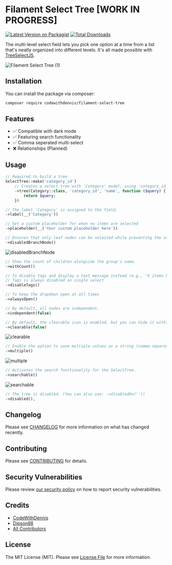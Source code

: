 # Filament Select Tree [WORK IN PROGRESS]

[![Latest Version on Packagist](https://img.shields.io/packagist/v/codewithdennis/filament-select-tree.svg?style=flat-square)](https://packagist.org/packages/codewithdennis/filament-select-tree)
[![Total Downloads](https://img.shields.io/packagist/dt/codewithdennis/filament-select-tree.svg?style=flat-square)](https://packagist.org/packages/codewithdennis/filament-select-tree)

The multi-level select field lets you pick one option at a time from a list that's neatly organized into different levels. It's all made possible with [TreeSelectJS](https://github.com/dipson88/treeselectjs).

![Filament Select Tree (1)](https://github.com/CodeWithDennis/filament-select-tree/assets/23448484/a589af66-d314-4cf2-9cea-d155e52d4bca)

## Installation

You can install the package via composer:

```bash
composer require codewithdennis/filament-select-tree
```

## Features
- ✅ Compatible with dark mode
- ✅ Featuring search functionality
- ✅ Comma seperated multi-select
- ❌ Relationships (Planned)
  
## Usage

```PHP
// Required to build a tree
SelectTree::make('category_id')
    // Creates a select tree with 'Category' model, using 'category_id' as parent and 'name' as label, allowing custom query modification.
    ->tree(Category::class, 'category_id', 'name', function ($query) {
        return $query;
    })
```

```PHP
// The label 'Category' is assigned to the field.
->label(__('Category'))
```

```PHP
// Set a custom placeholder for when no items are selected
->placeholder(__('Your custom placeholder here'))
```

```PHP
// Ensures that only leaf nodes can be selected while preventing the selection of groups.
->disabledBranchNode()
```

![disabledBranchNode](https://github.com/CodeWithDennis/filament-select-tree/assets/23448484/94de4d96-5f39-4633-8fdf-73156362d363)

```PHP
// Show the count of children alongside the group's name.
->withCount()
```

```PHP
// To disable tags and display a text message instead (e.g., "X items have been selected")
// Tags is always disabled on single select
->disableTags()
```

```PHP
// To keep the dropdown open at all times
->alwaysOpen()
```

```PHP
// By default, all nodes are independent.
->independent(false)
```

```php
// By default, the clearable icon is enabled, but you can hide it with:
->clearable(false)
```

![clearable](https://github.com/CodeWithDennis/filament-select-tree/assets/23448484/c7499110-86a7-4177-8853-c21739473c77)

```php
// Enable the option to save multiple values as a string (comma-separated)
->multiple()
```

![multiple](https://github.com/CodeWithDennis/filament-select-tree/assets/23448484/6970676d-1c8e-48fd-8af3-4301a984b976)

```PHP
// Activates the search functionality for the SelectTree.
->searchable()
```

![searchable](https://github.com/CodeWithDennis/filament-select-tree/assets/23448484/5dbab5cb-a895-4f6a-af7c-16520400a902)

```PHP
// The tree is disabled. (You can also use: ->disabledOn(''))
->disabled(),
```

## Changelog

Please see [CHANGELOG](CHANGELOG.md) for more information on what has changed recently.

## Contributing

Please see [CONTRIBUTING](.github/CONTRIBUTING.md) for details.

## Security Vulnerabilities

Please review [our security policy](../../security/policy) on how to report security vulnerabilities.

## Credits

- [CodeWithDennis](https://github.com/CodeWithDennis)
- [Dipson88](https://github.com/dipson88/treeselectjs)
- [All Contributors](../../contributors)

## License

The MIT License (MIT). Please see [License File](LICENSE.md) for more information.
